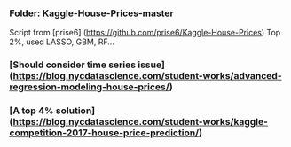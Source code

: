 ### Folder: Kaggle-House-Prices-master
Script from [prise6] (https://github.com/prise6/Kaggle-House-Prices)
Top 2%, used LASSO, GBM, RF...

### [Should consider time series issue] (https://blog.nycdatascience.com/student-works/advanced-regression-modeling-house-prices/)

### [A top 4% solution] (https://blog.nycdatascience.com/student-works/kaggle-competition-2017-house-price-prediction/)

